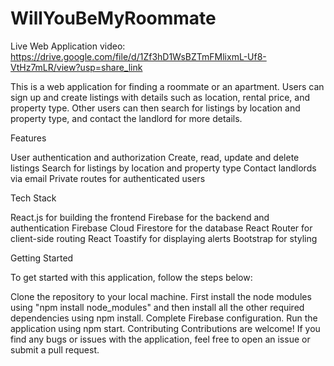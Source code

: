 # WillYouBeMyRoommate 

Live Web Application video: https://drive.google.com/file/d/1Zf3hD1WsBZTmFMlixmL-Uf8-VtHz7mLR/view?usp=share_link

This is a web application for finding a roommate or an apartment. Users can sign up and create listings with details such as location, rental price, and property type. Other users can then search for listings by location and property type, and contact the landlord for more details.

Features

User authentication and authorization
Create, read, update and delete listings
Search for listings by location and property type
Contact landlords via email
Private routes for authenticated users

Tech Stack

React.js for building the frontend
Firebase for the backend and authentication
Firebase Cloud Firestore for the database
React Router for client-side routing
React Toastify for displaying alerts
Bootstrap for styling

Getting Started

To get started with this application, follow the steps below:

Clone the repository to your local machine.
First install the node modules using "npm install node_modules" and then install all the other required dependencies using npm install.
Complete Firebase configuration.
Run the application using npm start.
Contributing
Contributions are welcome! If you find any bugs or issues with the application, feel free to open an issue or submit a pull request.
